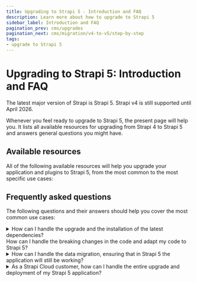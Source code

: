 ```yaml
---
title: Upgrading to Strapi 5 - Introduction and FAQ
description: Learn more about how to upgrade to Strapi 5
sidebar_label: Introduction and FAQ
pagination_prev: cms/upgrades
pagination_next: cms/migration/v4-to-v5/step-by-step
tags:
- upgrade to Strapi 5
---
```


# Upgrading to Strapi 5: Introduction and FAQ

The latest major version of Strapi is Strapi 5. Strapi v4 is still supported until April 2026.

Whenever you feel ready to upgrade to Strapi 5, the present page will help you. It lists all available resources for upgrading from Strapi 4 to Strapi 5 and answers general questions you might have.

## Available resources

All of the following available resources will help you upgrade your application and plugins to Strapi 5, from the most common to the most specific use cases:

<CustomDocCard emoji="1️⃣" title="Step-by-step guide" description="Read this guide first to get an overview of the upgrade process." link="/cms/migration/v4-to-v5/step-by-step" />
<CustomDocCard emoji="2️⃣" title="Upgrade tool reference" description="Learn more about how the upgrade tool can automatically migrate some parts of your Strapi v4 application to Strapi 5." link="/cms/upgrade-tool" />
<CustomDocCard emoji="3️⃣" title="Breaking changes list" description="Read more about the differences between Strapi v4 and v5, the resulting breaking changes, and how to handle them manually or with the help of the codemods provided with the upgrade tool." link="/cms/migration/v4-to-v5/breaking-changes" />
<CustomDocCard emoji="4️⃣" title="Specific resources" description="Handle specific use cases such as the deprecation of the Entity Service API in favor of the new Document Service API, the plugins migration, and the deprecation of the helper-plugin." link="/cms/migration/v4-to-v5/additional-resources/introduction" />

## Frequently asked questions

The following questions and their answers should help you cover the most common use cases:

<details style={{backgroundColor: 'transparent', border: 'solid 1px #4945ff' }}>
<summary style={{fontSize: '18px'}}>How can I handle the upgrade and the installation of the latest dependencies?<br/>How can I handle the breaking changes in the code and adapt my code to Strapi 5?</summary>

Strapi provides an [upgrade tool](/cms/upgrade-tool) to ease the process. The upgrade tool is a command line tool with some commands that handle the upgrade of the dependencies and the execution of **codemods** <Codemods/>.

Follow the <a href="/cms/migration/v4-to-v5/step-by-step">step-by-step guide</a> to learn how to use this tool in the context of upgrading to Strapi 5.

Strapi 5 docs also provide a [complete breaking changes database](/cms/migration/v4-to-v5/breaking-changes) and [dedicated resources](/cms/migration/v4-to-v5/additional-resources/introduction) to cover specific use cases.
<br/>

</details>

<details style={{backgroundColor: 'transparent', border: 'solid 1px #4945ff' }}>
<summary style={{fontSize: '18px'}}>How can I handle the data migration, ensuring that in Strapi 5 the application will still be working?</summary>
<p>Strapi 5 integrates a series of data migration scripts that are run once the application starts for the first time in Strapi 5.</p>
<p>However, please <strong>always backup your database</strong> (found at <code style={{color: 'rgb(73, 69, 255)', backgroundColor: 'rgb(240, 240, 255)'}}>.tmp/data.db</code> by default if using a SQL database) before performing any upgrade, as instructed in the <a href="/cms/migration/v4-to-v5/step-by-step">step-by-step guide</a>.</p>
<br/>
</details>

<details style={{backgroundColor: 'transparent', border: 'solid 1px #4945ff' }}>
<summary style={{fontSize: '18px'}}>As a Strapi Cloud customer, how can I handle the entire upgrade and deployment of my Strapi 5 application?</summary>

1. [Create a backup](/cloud/projects/settings#backups) and update your code locally, following the <a href="/cms/migration/v4-to-v5/step-by-step">step-by-step guide</a>.
2. Run the `yarn deploy` or `npm run deploy` commands from the [Cloud CLI](/cloud/cli/cloud-cli).<br/>

Strapi Cloud will deploy the updated code in Strapi 5 and will automatically run the data migration script.
<br/>

</details>
